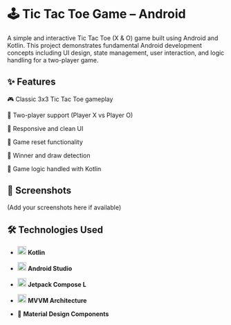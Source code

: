 
# 🕹️ Tic Tac Toe Game – Android
A simple and interactive Tic Tac Toe (X & O) game built using Android and Kotlin. This project demonstrates fundamental Android development concepts including UI design, state management, user interaction, and logic handling for a two-player game.

## ✨ Features
🎮 Classic 3x3 Tic Tac Toe gameplay

👫 Two-player support (Player X vs Player O)

📱 Responsive and clean UI

🔄 Game reset functionality

🎉 Winner and draw detection

🧠 Game logic handled with Kotlin

## 📸 Screenshots
(Add your screenshots here if available)

## 🛠️ Technologies Used
- <img src="https://img.icons8.com/color/24/kotlin.png" width="20"/> **Kotlin** 

- <img src="https://img.icons8.com/fluency/24/android-studio--v3.png" width="20"/> **Android Studio**  

- <img src="https://img.icons8.com/fluency/24/code.png" width="20"/> **Jetpack Compose L**  


- <img src="https://img.icons8.com/color/24/artificial-intelligence.png" width="20"/> **MVVM Architecture**


- 🎨 **Material Design Components**






